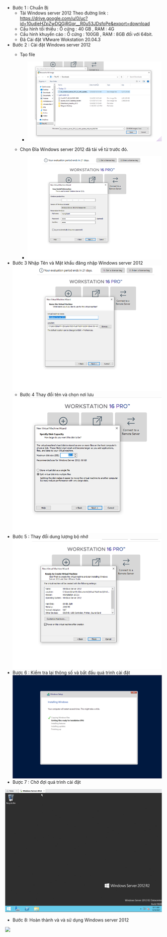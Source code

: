 - Bước 1 : Chuẩn Bị 
    + Tải Windows server 2012 Theo đường link : https://drive.google.com/u/0/uc?id=10udieHZpZwDQGjRGqr__R0u53JDsfoPe&export=download
    + Cấu hình tối thiểu : Ổ cứng : 40 GB , RAM : 4G
    + Cấu hình khuyến cáo : Ổ cứng : 100GB , RAM : 8GB đối với 64bit.
    + Đã Cài đặt VMware Wokstation 20.04.3
- Bước 2 : Cài đặt Windows server 2012
   + Tạo file
        - <img src = "../../jmg/c1.PNG">
        
    + Chọn Đĩa Windows server 2012 đã tải về từ trước đó.
        - <img src = "../../jmg/c2.PNG">
- Bước 3 Nhập Tên và Mật khẩu đăng nhập Windows server 2012
  <img src = "../../jmg/c3.PNG">
  - Bước 4 Thay đổi tên và chọn nơi lưu
  <img src = "../../jmg/c4.PNG">
- Bước 5 : Thay đổi dung lượng bộ nhớ 
  <img src = "../../jmg/c5.PNG">
- Bược 6 : Kiểm tra lại thông số và bắt đầu quá trình cài đặt
  <img src = "../../jmg/c6.PNG">
- Bược 7 : Chờ đợi quá trình cài đặt 
 <img src = "../../jmg/c7.PNG">

- Bước 8: Hoàn thành và và sử dụng Windows server 2012
<img src = "../../jmg/c8.PNG">
